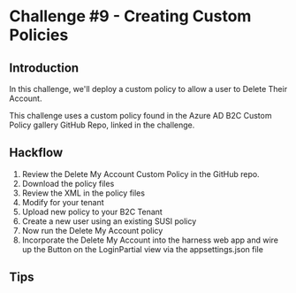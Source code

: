 # Challenge \#9 - Creating Custom Policies

## Introduction

In this challenge, we'll deploy a custom policy to allow a user to Delete Their Account.

This challenge uses a custom policy found in the Azure AD B2C Custom Policy gallery GitHub Repo, linked in the challenge.

## Hackflow

1. Review the Delete My Account Custom Policy in the GitHub repo.
2. Download the policy files
3. Review the XML in the policy files
4. Modify for your tenant
5. Upload new policy to your B2C Tenant
6. Create a new user using an existing SUSI policy
7. Now run the Delete My Account policy
8. Incorporate the Delete My Account into the harness web app and wire up the Button on the LoginPartial view via the appsettings.json file

## Tips